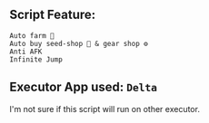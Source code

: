 Script Feature:
---
```
Auto farm 🍎    
Auto buy seed-shop 🌱 & gear shop ⚙️    
Anti AFK   
Infinite Jump
```  
Executor App used: `Delta`   
---
I'm not sure if this script will run on other executor.
